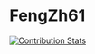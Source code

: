 # FengZh61
[![Contribution Stats](https://github-contribution-stats.vercel.app/api/?username=FengZh61)](https://github.com/LordDashMe/github-contribution-stats/)























